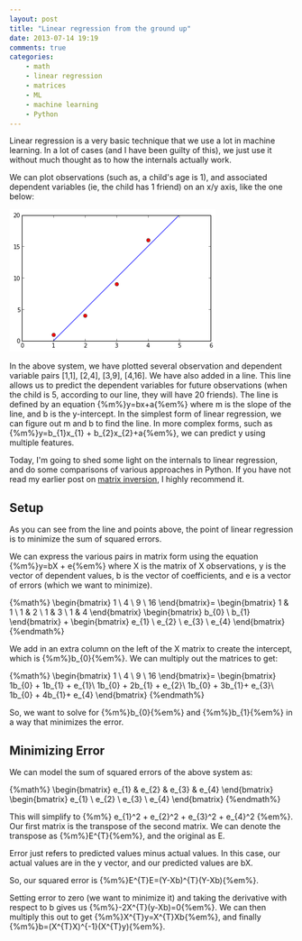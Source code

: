 ```yaml
---
layout: post
title: "Linear regression from the ground up"
date: 2013-07-14 19:19
comments: true
categories:
    - math
    - linear regression
    - matrices
    - ML
    - machine learning
    - Python
---
```


Linear regression is a very basic technique that we use a lot in machine learning.  In a lot of cases (and I have been guilty of this), we just use it without much thought as to how the internals actually work.

We can plot observations (such as, a child's age is 1), and associated dependent variables (ie, the child has 1 friend) on an x/y axis, like the one below:

![linear regression](../images/linear-regression/linear-system.png)

In the above system, we have plotted several observation and dependent variable pairs [1,1], [2,4], [3,9], [4,16].  We have also added in a line.  This line allows us to predict the dependent variables for future observations (when the child is 5, according to our line, they will have 20 friends).  The line is defined by an equation {%m%}y=bx+a{%em%} where m is the slope of the line, and b is the y-intercept.  In the simplest form of linear regression, we can figure out m and b to find the line.  In more complex forms, such as {%m%}y=b\_{1}x\_{1} + b\_{2}x\_{2}+a{%em%}, we can predict y using multiple features.

Today, I'm going to shed some light on the internals to linear regression, and do some comparisons of various approaches in Python.  If you have not read my earlier post on [matrix inversion](/blog/inverting-your-very-own-matrix), I highly recommend it.

<!--more-->

Setup
--------------------------------

As you can see from the line and points above, the point of linear regression is to minimize the sum of squared errors.

We can express the various pairs in matrix form using the equation {%m%}y=bX + e{%em%} where X is the matrix of X observations, y is the vector of dependent values, b is the vector of coefficients, and e is a vector of errors (which we want to minimize).

{%math%}
\begin{bmatrix}
1 \\
4 \\
9 \\
16
\end{bmatrix}=
\begin{bmatrix}
1 & 1 \\
1 & 2 \\
1 & 3 \\
1 & 4
\end{bmatrix}
\begin{bmatrix}
b_{0} \\
b_{1}
\end{bmatrix} +
\begin{bmatrix}
e_{1} \\
e_{2} \\
e_{3} \\
e_{4}
\end{bmatrix}
{%endmath%}

We add in an extra column on the left of the X matrix to create the intercept, which is {%m%}b\_{0}{%em%}.  We can multiply out the matrices to get:

{%math%}
\begin{bmatrix}
1 \\
4 \\
9 \\
16
\end{bmatrix}=
\begin{bmatrix}
1b_{0} + 1b_{1} + e_{1}\\
1b_{0} + 2b_{1} + e_{2}\\
1b_{0} + 3b_{1}+ e_{3}\\
1b_{0} + 4b_{1}+ e_{4}
\end{bmatrix}
{%endmath%}

So, we want to solve for {%m%}b\_{0}{%em%} and {%m%}b\_{1}{%em%} in a way that minimizes the error.

Minimizing Error
--------------------------------

We can model the sum of squared errors of the above system as:

{%math%}
\begin{bmatrix}
e_{1} & e_{2} & e_{3} & e_{4}
\end{bmatrix}
\begin{bmatrix}
e_{1} \\
e_{2} \\
e_{3} \\
e_{4}
\end{bmatrix}
{%endmath%}

This will simplify to {%m%} e\_{1}^2 + e\_{2}^2 +  e\_{3}^2 + e\_{4}^2 {%em%}.  Our first matrix is the transpose of the second matrix.  We can denote the transpose as {%m%}E^{T}{%em%}, and the original as E.

Error just refers to predicted values minus actual values.  In this case, our actual values are in the y vector, and our predicted values are bX.

So, our squared error is {%m%}E^{T}E=(Y-Xb)^{T}(Y-Xb){%em%}.

Setting error to zero (we want to minimize it) and taking the derivative with respect to b gives us {%m%}-2X^{T}(y-Xb)=0{%em%}.  We can then multiply this out to get {%m%}X^{T}y=X^{T}Xb{%em%}, and finally {%m%}b=(X^{T}X)^{-1}(X^{T}y){%em%}.




